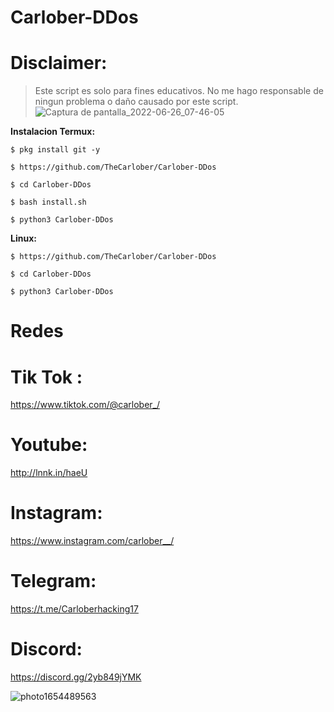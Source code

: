 # Carlober-DDos
# Disclaimer: 
>Este script es solo para fines educativos. No me hago responsable de ningun problema o daño causado por este script.
![Captura de pantalla_2022-06-26_07-46-05](https://user-images.githubusercontent.com/86197463/175801194-d9bb054d-26f6-41ef-ab86-dea8adc418aa.png)


**Instalacion Termux:**
```
$ pkg install git -y

$ https://github.com/TheCarlober/Carlober-DDos

$ cd Carlober-DDos

$ bash install.sh

$ python3 Carlober-DDos
```

**Linux:**
```
$ https://github.com/TheCarlober/Carlober-DDos

$ cd Carlober-DDos

$ python3 Carlober-DDos

```
# Redes

# Tik Tok : 
https://www.tiktok.com/@carlober_/

# Youtube: 
http://lnnk.in/haeU

# Instagram: 
https://www.instagram.com/carlober__/

# Telegram: 
https://t.me/Carloberhacking17

# Discord: 

https://discord.gg/2yb849jYMK



![photo1654489563](https://user-images.githubusercontent.com/86197463/175801519-73294cab-e83a-447b-854f-c30fcadc4786.jpeg)



